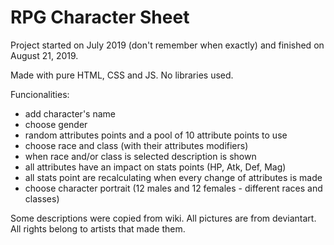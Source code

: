 # RPG Character Sheet
 
Project started on July 2019 (don't remember when exactly) and finished on August 21, 2019.

Made with pure HTML, CSS and JS. No libraries used.

Funcionalities:
- add character's name
- choose gender
- random attributes points and a pool of 10 attribute points to use
- choose race and class (with their attributes modifiers)
- when race and/or class is selected description is shown
- all attributes have an impact on stats points (HP, Atk, Def, Mag)
- all stats point are recalculating when every change of attributes is made
- choose character portrait (12 males and 12 females - different races and classes)

Some descriptions were copied from wiki.
All pictures are from deviantart. All rights belong to artists that made them.